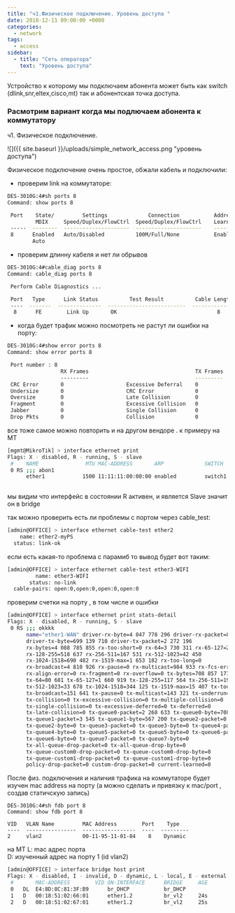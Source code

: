 ```yaml
---
title: "ч1.Физическое подключение. Уровень доступа "
date: 2018-12-11 09:00:00 +0000
categories:
  - network
tags:
  - access
sidebar:
  - title: "Сеть оператора"
    text: "Уровень доступа"
---
```



Устройство к которому мы подключаем абонента может быть как switch (dlink,snr,eltex,cisco,mt)  так и  абонентская точка доступа.

<h3>Расмотрим вариант когда мы подлючаем абонента к коммутатору</h3>

ч1. Физическое подключение.

![]({{ site.baseurl }}/uploads/simple_network_access.png "уровень доступа")


Физическое подключение очень простое, обжали кабель и подключили:
- проверим link на коммутаторе:

```bash
DES-3010G:4#sh ports 8
Command: show ports 8

 Port    State/         Settings             Connection           Address 
         MDIX     Speed/Duplex/FlowCtrl  Speed/Duplex/FlowCtrl    Learning
 -----  --------  ---------------------  ---------------------    --------
 8      Enabled   Auto/Disabled          100M/Full/None           Enabled 
        Auto    
```
- проверим длинну кабеля и нет ли обрывов

```bash
DES-3010G:4#cable_diag ports 8
Command: cable_diag ports 8

 Perform Cable Diagnostics ...

 Port   Type      Link Status          Test Result          Cable Length (M)
 ----  -------  --------------  -------------------------  -----------------
  8      FE        Link Up       OK                                8
```
-  когда будет трафик можно посмотреть не растут ли ошибки на порту:

```bash
DES-3010G:4#show error ports 8
Command: show error ports 8

 Port number : 8    
                 RX Frames                                  TX Frames
                 ---------                                  ---------
 CRC Error       0                    Excessive Deferral    0        
 Undersize       0                    CRC Error             0        
 Oversize        0                    Late Collision        0        
 Fragment        0                    Excessive Collision   0        
 Jabber          0                    Single Collision      0        
 Drop Pkts       0                    Collision             0        

```

все тоже самое можно повторить и на другом вендоре . к примеру на MT

```bash
[mgmt@MikroTik] > interface ethernet print 
Flags: X - disabled, R - running, S - slave 
 #    NAME               MTU MAC-ADDRESS       ARP             SWITCH            
 0 RS ;;; abon1
      ether1            1500 11:11:11:00:00:00 enabled         switch1           
 
```
мы видим что интерфейс в состоянии R активен, и является Slave значит он в bridge

так можно проверить есть ли проблемы с портом через cable_test:
```bash
[admin@OFFICE] > interface ethernet cable-test ether2
    name: ether2-myPS
  status: link-ok
```
если  есть какая-то проблема с парамиб то вывод будет  вот таким:
```bash
[admin@OFFICE] > interface ethernet cable-test ether3-WIFI 
         name: ether3-WIFI
       status: no-link
  cable-pairs: open:0,open:0,open:0,open:0
```

проверим счетки на порту , в том числе и ошибки
```bash
[admin@OFFICE] > interface ethernet print stats-detail 
Flags: X - disabled, R - running, S - slave 
 0 RS ;;; okkkk
      name="ether1-WAN" driver-rx-byte=4 047 778 296 driver-rx-packet=8 803 882 
      driver-tx-byte=699 139 710 driver-tx-packet=2 272 196 
      rx-bytes=4 088 785 855 rx-too-short=0 rx-64=3 730 311 rx-65-127=2 005 089 
      rx-128-255=518 637 rx-256-511=167 531 rx-512-1023=42 450 
      rx-1024-1518=690 482 rx-1519-max=1 653 182 rx-too-long=0 
      rx-broadcast=4 810 926 rx-pause=0 rx-multicast=984 933 rx-fcs-error=0 
      rx-align-error=0 rx-fragment=0 rx-overflow=0 tx-bytes=708 857 177 
      tx-64=80 681 tx-65-127=1 660 919 tx-128-255=117 564 tx-256-511=19 804 
      tx-512-1023=33 678 tx-1024-1518=344 125 tx-1519-max=15 407 tx-too-long=0 
      tx-broadcast=151 641 tx-pause=0 tx-multicast=143 321 tx-underrun=0 
      tx-collision=0 tx-excessive-collision=0 tx-multiple-collision=0 
      tx-single-collision=0 tx-excessive-deferred=0 tx-deferred=0 
      tx-late-collision=0 tx-queue0-packet=2 268 633 tx-queue0-byte=708 289 977 
      tx-queue1-packet=3 545 tx-queue1-byte=567 200 tx-queue2-packet=0 
      tx-queue2-byte=0 tx-queue3-packet=0 tx-queue3-byte=0 tx-queue4-packet=0 
      tx-queue4-byte=0 tx-queue5-packet=0 tx-queue5-byte=0 tx-queue6-packet=0 
      tx-queue6-byte=0 tx-queue7-packet=0 tx-queue7-byte=0 
      tx-all-queue-drop-packet=0 tx-all-queue-drop-byte=0 
      tx-queue-custom0-drop-packet=0 tx-queue-custom0-drop-byte=0 
      tx-queue-custom1-drop-packet=0 tx-queue-custom1-drop-byte=0 
      policy-drop-packet=0 custom-drop-packet=0 current-learned=0 
```



После физ. подключения и наличия трафика на коммутаторе будет изучен mac address на порту (а можно сделать и привязку к mac/port , создав статичскую запись)
```
DES-3010G:4#sh fdb port 8
Command: show fdb port 8

VID   VLAN Name         MAC Address        Port    Type  
----  ----------------  -----------------  ----  ---------
2     vlan2             00-11-95-11-01-84    8    Dynamic
```

на MT 
L: mac адрес порта  
D: изученный адрес на порту 1 (id vlan2)
```bash 
[admin@OFFICE] > interface bridge host print 
Flags: X - disabled, I - invalid, D - dynamic, L - local, E - external 
 #       MAC-ADDRESS        VID ON-INTERFACE      BRIDGE     AGE                 
 0   DL  E4:8D:8C:81:3F:B9      br_DHCP           br_DHCP   
 1   D   00:18:51:02:66:01      ether1.2          br_vl2     24s                 
 2   D   00:18:51:02:67:01      ether1.2          br_vl2     25s 
```

